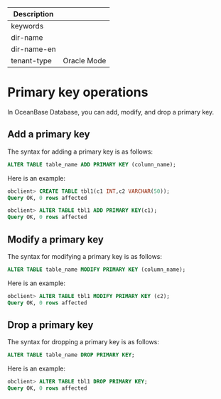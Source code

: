 | Description   |                 |
|---------------|-----------------|
| keywords      |                 |
| dir-name      |                 |
| dir-name-en   |                 |
| tenant-type   | Oracle Mode     |

# Primary key operations

In OceanBase Database, you can add, modify, and drop a primary key.

## Add a primary key

The syntax for adding a primary key is as follows:

```sql
ALTER TABLE table_name ADD PRIMARY KEY (column_name);
```

Here is an example:

```sql
obclient> CREATE TABLE tbl1(c1 INT,c2 VARCHAR(50));
Query OK, 0 rows affected

obclient> ALTER TABLE tbl1 ADD PRIMARY KEY(c1);
Query OK, 0 rows affected
```

## Modify a primary key

The syntax for modifying a primary key is as follows:

```sql
ALTER TABLE table_name MODIFY PRIMARY KEY (column_name);
```

Here is an example:

```sql
obclient> ALTER TABLE tbl1 MODIFY PRIMARY KEY (c2);
Query OK, 0 rows affected
```

## Drop a primary key

The syntax for dropping a primary key is as follows:

```sql
ALTER TABLE table_name DROP PRIMARY KEY;
```

Here is an example:

```sql
obclient> ALTER TABLE tbl1 DROP PRIMARY KEY;
Query OK, 0 rows affected
```
